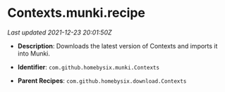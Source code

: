 # Contexts.munki.recipe

_Last updated 2021-12-23 20:01:50Z_

- **Description**: Downloads the latest version of Contexts and imports it into Munki.

- **Identifier**: `com.github.homebysix.munki.Contexts`

- **Parent Recipes**: `com.github.homebysix.download.Contexts`
